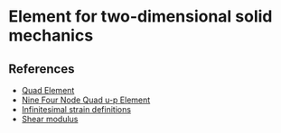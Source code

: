 # Element for two-dimensional solid mechanics

## References

- [Quad Element](https://opensees.berkeley.edu/wiki/index.php/Quad_Element)
- [Nine Four Node Quad u-p Element](https://opensees.berkeley.edu/wiki/index.php/Nine_Four_Node_Quad_u-p_Element)
- [Infinitesimal strain definitions](https://www.continuummechanics.org/strain.html)
- [Shear modulus](https://en.wikipedia.org/wiki/Shear_modulus)
